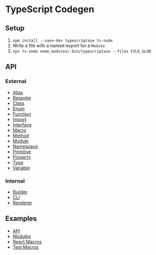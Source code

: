 # TypeScript Codegen

## Setup

1. `npm install --save-dev typescriptase ts-node`
1. Write a file with a named export for a `Module`
2. `npx ts-node node_modules/.bin/typescriptase --files FILE_GLOB`

## API

### External

* [Alias](https://github.com/arichiv/typescriptase/blob/master/src/alias.ts)
* [Bespoke](https://github.com/arichiv/typescriptase/blob/master/src/bespoke.ts)
* [Class](https://github.com/arichiv/typescriptase/blob/master/src/class.ts)
* [Enum](https://github.com/arichiv/typescriptase/blob/master/src/enum.ts)
* [Function](https://github.com/arichiv/typescriptase/blob/master/src/function.ts)
* [Import](https://github.com/arichiv/typescriptase/blob/master/src/import.ts)
* [Interface](https://github.com/arichiv/typescriptase/blob/master/src/interface.ts)
* [Macro](https://github.com/arichiv/typescriptase/blob/master/src/macro.ts)
* [Method](https://github.com/arichiv/typescriptase/blob/master/src/method.ts)
* [Module](https://github.com/arichiv/typescriptase/blob/master/src/module.ts)
* [Namespace](https://github.com/arichiv/typescriptase/blob/master/src/namespace.ts)
* [Primitive](https://github.com/arichiv/typescriptase/blob/master/src/primitive.ts)
* [Property](https://github.com/arichiv/typescriptase/blob/master/src/property.ts)
* [Type](https://github.com/arichiv/typescriptase/blob/master/src/type.ts)
* [Variable](https://github.com/arichiv/typescriptase/blob/master/src/variable.ts)

### Internal

* [Builder](https://github.com/arichiv/typescriptase/blob/master/src/builder.ts)
* [CLI](https://github.com/arichiv/typescriptase/blob/master/src/cli.ts)
* [Renderer](https://github.com/arichiv/typescriptase/blob/master/src/renderer.ts)

## Examples

* [API](https://github.com/arichiv/typescriptase/blob/master/gen/examples.ts)
* [Modules](https://github.com/arichiv/typescriptase/blob/master/gen/modules.ts)
* [React Macros](https://github.com/arichiv/typescriptase/blob/master/gen/views.ts)
* [Test Macros](https://github.com/arichiv/typescriptase/blob/master/gen/tests.ts)
